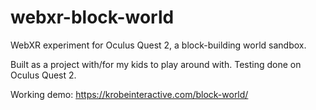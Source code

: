 # webxr-block-world
WebXR experiment for Oculus Quest 2, a block-building world sandbox.

Built as a project with/for my kids to play around with. Testing done on Oculus Quest 2.

Working demo: https://krobeinteractive.com/block-world/



